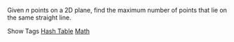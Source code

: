 Given _n_ points on a 2D plane, find the maximum number of points that lie on the same straight line.

Show Tags
 [Hash Table](/tag/hash-table/) [Math](/tag/math/)
